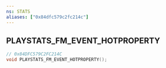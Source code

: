 ```yaml
---
ns: STATS
aliases: ["0x84dfc579c2fc214c"]
---
```

## PLAYSTATS_FM_EVENT_HOTPROPERTY

```c
// 0x84DFC579C2FC214C
void PLAYSTATS_FM_EVENT_HOTPROPERTY();
```
